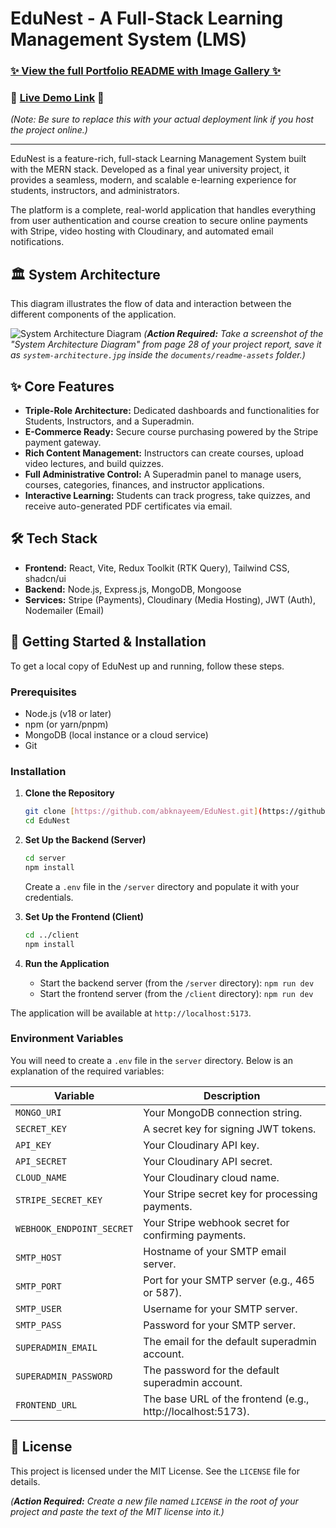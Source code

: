 # EduNest - A Full-Stack Learning Management System (LMS)

### [✨ View the full Portfolio README with Image Gallery ✨](https://htmlpreview.github.io/?https://github.com/abknayeem/EduNest/blob/main/documents/README_Final.html)

### 🚀 [Live Demo Link](https://your-live-demo-url.com) 🚀 
*(Note: Be sure to replace this with your actual deployment link if you host the project online.)*

---

EduNest is a feature-rich, full-stack Learning Management System built with the MERN stack. Developed as a final year university project, it provides a seamless, modern, and scalable e-learning experience for students, instructors, and administrators.

The platform is a complete, real-world application that handles everything from user authentication and course creation to secure online payments with Stripe, video hosting with Cloudinary, and automated email notifications.

## 🏛️ System Architecture
This diagram illustrates the flow of data and interaction between the different components of the application.

![System Architecture Diagram](./documents/readme-assets/system-architecture.jpg)
*(**Action Required:** Take a screenshot of the "System Architecture Diagram" from page 28 of your project report, save it as `system-architecture.jpg` inside the `documents/readme-assets` folder.)*

## ✨ Core Features

- **Triple-Role Architecture:** Dedicated dashboards and functionalities for Students, Instructors, and a Superadmin.
- **E-Commerce Ready:** Secure course purchasing powered by the Stripe payment gateway.
- **Rich Content Management:** Instructors can create courses, upload video lectures, and build quizzes.
- **Full Administrative Control:** A Superadmin panel to manage users, courses, categories, finances, and instructor applications.
- **Interactive Learning:** Students can track progress, take quizzes, and receive auto-generated PDF certificates via email.

## 🛠️ Tech Stack

- **Frontend:** React, Vite, Redux Toolkit (RTK Query), Tailwind CSS, shadcn/ui
- **Backend:** Node.js, Express.js, MongoDB, Mongoose
- **Services:** Stripe (Payments), Cloudinary (Media Hosting), JWT (Auth), Nodemailer (Email)

## 🚀 Getting Started & Installation

To get a local copy of EduNest up and running, follow these steps.

### Prerequisites

- Node.js (v18 or later)
- npm (or yarn/pnpm)
- MongoDB (local instance or a cloud service)
- Git

### Installation

1.  **Clone the Repository**
    ```sh
    git clone [https://github.com/abknayeem/EduNest.git](https://github.com/abknayeem/EduNest.git)
    cd EduNest
    ```

2.  **Set Up the Backend (Server)**
    ```sh
    cd server
    npm install
    ```
    Create a `.env` file in the `/server` directory and populate it with your credentials.

3.  **Set Up the Frontend (Client)**
    ```sh
    cd ../client
    npm install
    ```
    
4.  **Run the Application**
    - Start the backend server (from the `/server` directory): `npm run dev`
    - Start the frontend server (from the `/client` directory): `npm run dev`

The application will be available at `http://localhost:5173`.

### Environment Variables

You will need to create a `.env` file in the `server` directory. Below is an explanation of the required variables:

| Variable                  | Description                                            |
| ------------------------- | ------------------------------------------------------ |
| `MONGO_URI`               | Your MongoDB connection string.                        |
| `SECRET_KEY`              | A secret key for signing JWT tokens.                   |
| `API_KEY`                 | Your Cloudinary API key.                               |
| `API_SECRET`              | Your Cloudinary API secret.                            |
| `CLOUD_NAME`              | Your Cloudinary cloud name.                            |
| `STRIPE_SECRET_KEY`       | Your Stripe secret key for processing payments.        |
| `WEBHOOK_ENDPOINT_SECRET` | Your Stripe webhook secret for confirming payments.    |
| `SMTP_HOST`               | Hostname of your SMTP email server.                    |
| `SMTP_PORT`               | Port for your SMTP server (e.g., 465 or 587).          |
| `SMTP_USER`               | Username for your SMTP server.                         |
| `SMTP_PASS`               | Password for your SMTP server.                         |
| `SUPERADMIN_EMAIL`        | The email for the default superadmin account.          |
| `SUPERADMIN_PASSWORD`     | The password for the default superadmin account.       |
| `FRONTEND_URL`            | The base URL of the frontend (e.g., http://localhost:5173). |


## 📜 License

This project is licensed under the MIT License. See the `LICENSE` file for details.

*(**Action Required:** Create a new file named `LICENSE` in the root of your project and paste the text of the MIT license into it.)*